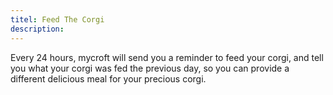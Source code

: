 ```yaml
---
titel: Feed The Corgi
description: 
---
```

Every 24 hours, mycroft will send you a reminder to feed your corgi, and tell you what your corgi was fed the previous day, so you can provide a different delicious meal for your precious corgi.
